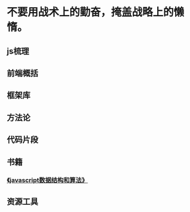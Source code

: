 # 不要用战术上的勤奋，掩盖战略上的懒惰。



## js梳理
## 前端概括
## 框架库
## 方法论
## 代码片段
## 书籍
### [《javascript数据结构和算法》](http://www.jimilee.tech/md/js/book/algorithm.html)
## 资源工具
